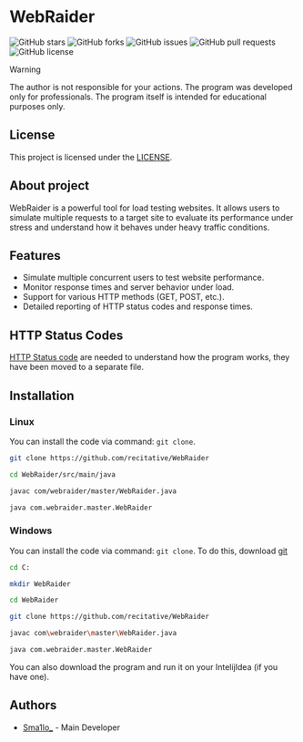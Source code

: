 # WebRaider

 ![GitHub stars](https://img.shields.io/github/stars/recitative/WebRaider?style=flat-square&color=brightgreen) ![GitHub forks](https://img.shields.io/github/forks/recitative/WebRaider?style=flat-square&color=brightgreen) ![GitHub issues](https://img.shields.io/github/issues/recitative/WebRaider?style=flat-square&color=brightgreen) ![GitHub pull requests](https://img.shields.io/github/issues-pr/recitative/WebRaider?style=flat-square&color=brightgreen)![GitHub license](https://img.shields.io/github/license/recitative/WebRaider?style=flat-square&color=brightgreen)



> [!WARNING]
> The author is not responsible for your actions. The program was developed only for professionals. The program itself is intended for educational purposes only.  

## License

This project is licensed under the [LICENSE](https://github.com/recitative/WebRaider/blob/main/LICENSE).

## About project

WebRaider is a powerful tool for load testing websites. It allows users to simulate multiple requests to a target site to evaluate its performance under stress and understand how it behaves under heavy traffic conditions.

## Features

- Simulate multiple concurrent users to test website performance.
- Monitor response times and server behavior under load.
- Support for various HTTP methods (GET, POST, etc.).
- Detailed reporting of HTTP status codes and response times.

## HTTP Status Codes

 [HTTP Status code](https://github.com/recitative/WebRaider/blob/main/HTTP_STATUS_CODES.md) are needed to understand how the program works, they have been moved to a separate file.

## Installation

### Linux

You can install the code via command: ``git clone``.

```bash
git clone https://github.com/recitative/WebRaider
```

```bash
cd WebRaider/src/main/java  
```

```bash
javac com/webraider/master/WebRaider.java
```

```bash
java com.webraider.master.WebRaider
```

### Windows 
You can install the code via command: ``git clone``. To do this, download [git](https://git-scm.com/downloads)

```bash
cd C:
```

```bash
mkdir WebRaider
```

```bash
cd WebRaider
```

```bash
git clone https://github.com/recitative/WebRaider
```

```bash
javac com\webraider\master\WebRaider.java
```

```bash
java com.webraider.master.WebRaider
```

You can also download the program and run it on your IntelijIdea (if you have one).

## Authors

- [Sma1lo_](https://github.com/Sma1lo) - Main Developer